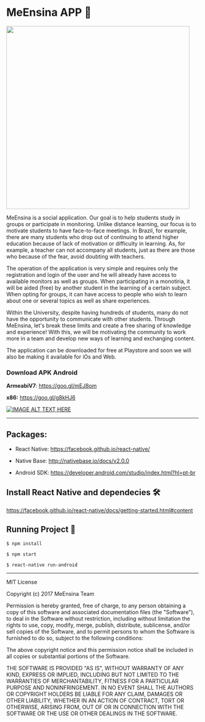 # MeEnsina APP 🚀

<img src="https://github.com/joalisson/meensina/blob/master/LOGO2.jpg" width="480">

MeEnsina is a social application. Our goal is to help students study in groups or participate in monitoring. Unlike distance learning, our focus is to motivate students to have face-to-face meetings. In Brazil, for example, there are many students who drop out of continuing to attend higher education because of lack of motivation or difficulty in learning. As, for example, a teacher can not accompany all students, just as there are those who because of the fear, avoid doubting with teachers.

The operation of the application is very simple and requires only the registration and login of the user and he will already have access to available monitors as well as groups. When participating in a monotiria, it will be aided (free) by another student in the learning of a certain subject. When opting for groups, it can have access to people who wish to learn about one or several topics as well as share experiences.

Within the University, despite having hundreds of students, many do not have the opportunity to communicate with other students. Through MeEnsina, let's break these limits and create a free sharing of knowledge and experience! With this, we will be motivating the community to work more in a team and develop new ways of learning and exchanging content.

The application can be downloaded for free at Playstore and soon we will also be making it available for iOs and Web.


### Download APK Android

**ArmeabiV7**: https://goo.gl/mEJ8om

**x86:** https://goo.gl/g8kHJ6

[![IMAGE ALT TEXT HERE](http://img.youtube.com/vi/YBhF5UGnT1s/0.jpg)](https://youtu.be/YBhF5UGnT1s)

****
## Packages:

- React Native: https://facebook.github.io/react-native/

- Native Base: http://nativebase.io/docs/v2.0.0

- Android SDK: https://developer.android.com/studio/index.html?hl=pt-br

## Install React Native and dependecies 🛠
https://facebook.github.io/react-native/docs/getting-started.html#content
## Running Project 🏁
```$ npm install ```

```$ npm start```

```$ react-native run-android```

****

MIT License

Copyright (c) 2017 MeEnsina Team

Permission is hereby granted, free of charge, to any person obtaining a copy
of this software and associated documentation files (the "Software"), to deal
in the Software without restriction, including without limitation the rights
to use, copy, modify, merge, publish, distribute, sublicense, and/or sell
copies of the Software, and to permit persons to whom the Software is
furnished to do so, subject to the following conditions:

The above copyright notice and this permission notice shall be included in all
copies or substantial portions of the Software.

THE SOFTWARE IS PROVIDED "AS IS", WITHOUT WARRANTY OF ANY KIND, EXPRESS OR
IMPLIED, INCLUDING BUT NOT LIMITED TO THE WARRANTIES OF MERCHANTABILITY,
FITNESS FOR A PARTICULAR PURPOSE AND NONINFRINGEMENT. IN NO EVENT SHALL THE
AUTHORS OR COPYRIGHT HOLDERS BE LIABLE FOR ANY CLAIM, DAMAGES OR OTHER
LIABILITY, WHETHER IN AN ACTION OF CONTRACT, TORT OR OTHERWISE, ARISING FROM,
OUT OF OR IN CONNECTION WITH THE SOFTWARE OR THE USE OR OTHER DEALINGS IN THE
SOFTWARE.
